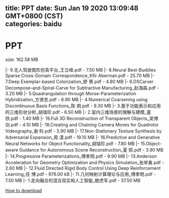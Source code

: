 
title: PPT
date: Sun Jan 19 2020 13:09:48 GMT+0800 (CST)    
categories: baidu
---

# PPT
size: 162.58 MB
 
 
|- 9.无人驾驶图形仿真平台_王立峰.pdf - 7.50 MB
|- 8.Neural Best-Buddies Sparse Cross-Domain Correspondence_Kfir Aberman.pdf - 25.70 MB
|- 7.Deep Exemplar-based Colorization_廖 菁.pdf - 4.80 MB
|- 6.DSCarver Decompose-and-Spiral-Carve for Subtractive Manufacturing_赵海森.pdf - 3.20 MB
|- 5.Quadrangulation through Morse-Parameterization Hybridization_方贤忠.pdf - 6.90 MB
|- 4.Numerical Coarsening using Discontinuous Basis Functions_陈 炯.pdf - 9.30 MB
|- 3.基于功能表示和应用的三维形状分析_胡瑞珍.pdf - 6.50 MB
|- 2.室内三维场景的理解与建模_童 欣.pdf - 1.40 MB
|- 19.Full 3D Reconstruction of Transparent Objects_吴博剑.pdf - 4.10 MB
|- 18.Creating and Chaining Camera Moves for Quadrotor Videography_谢 科.pdf - 3.90 MB
|- 17.Non-Stationary Texture Synthesis by Adversarial Expansion_周 漾.pdf - 19.10 MB
|- 16.Predictive and Generative Neural Networks for Object Functionality_胡瑞珍.pdf - 7.80 MB
|- 15.Object-aware Guidance for Autonomous Scene Reconstruction_夏 熙.pdf - 3.90 MB
|- 14.Progressive Parameterizations_傅孝明.pdf - 9.90 MB
|- 13.Anderson Acceleration for Geometry Optimization and Physics Simulation_张举勇.pdf - 2.60 MB
|- 12.Fluid Directed Rigid Body Control Using Deep Reinforcement Learning_任 博.pdf - 978.00 kB
|- 11.几何映射计算理论与应用_傅孝明.pdf - 7.50 MB
|- 1.走向融合的混合现实和人工智能_鲍虎军.pdf - 37.50 MB

[How to download](https://bpcam.bemobtrk.com/go/2ceec3aa-1ca2-46d6-b9ff-aaa5c184517c?jno=502)